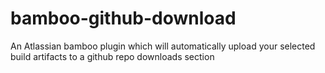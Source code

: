bamboo-github-download
======================

An Atlassian bamboo plugin which will automatically upload your selected build artifacts to a github repo downloads section